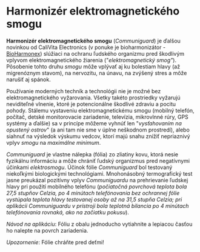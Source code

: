 Harmonizér elektromagnetického smogu
====================================

**Harmonizér elektromagnetického smogu** (*Communiguard*) je ďalšou novinkou od
CaliVita Electronics (v ponuke je bioharmonizátor -
[BioHarmonex](/sip/#p/bioharmonex)) slúžiaci na ochranu ľudského
organizmu pred škodlivým vplyvom elektromagnetického žiarenia
("*elektromagnetický smog"*). Pôsobenie tohto druhu *smogu* môže vplývať aj ku
bolestiam hlavy (až migrenóznym stavom), na nervozitu, na únavu, na zvýšený
stres a môže narušiť aj spánok.

Používanie moderných techník a technológii nie je možné bez elektromagnetického
vyžarovania. Všetky takéto prostriedky vyžarujú neviditeľné vlnenie, ktoré je
potencionálne škodlivé zdraviu a pocitu pohody. Stálemu vystaveniu
elektromagnetickému smogu (mobilný telefón, počítač, detské monitorovacie
zariadenie, televízia, mikrovlnné rúry, GPS systémy a ďalšie) sa v princípe
môžeme vyhnúť len "*vysťahovaním na opustený ostrov*" (a ani tam nie sme v úplne
neškodnom prostredí), alebo siahnuť na výsledok výskumu vedcov, ktorí majú snahu
znížiť nepriaznivý vplyv *smogu* na *maximálne minimum*.

*Communiguard* je vlastne nálepka (fólia) zo zliatiny kovu, ktorá nesie
fyzikálnu informáciu a môže chrániť ľudský organizmus pred negatívnymi účinkami
*elektrosmogu*. Účinok fólie *Communiguard* bol testovaný niekoľkými
biologickými technológiami. Mnohonásobný termografický test jasne preukázal
pozitívny vplyv *Communiguardu* na prehrievanie ľudskej hlavy pri použití
mobilného telefónu (*počiatočná povrchová teplota bola 27,5 stupňov Celzia, po 4
minútach telefónovania bez ochrannej fólie vystúpala teplota hlavy testovanej
osoby až na 31,5 stupňa Celzia; pri aplikácii Communiguardu v prístroji bola
teplotná bilancia po 4 minútach telefónovania rovnaká, ako na začiatku pokusu*).

*Návod na aplikáciu*: Fóliu z obalu jednoducho vytiahnite a lepiacou časťou ho
nalepte na povrch zariadenia.

*Upozornenie*: Fólie chráňte pred deťmi!

